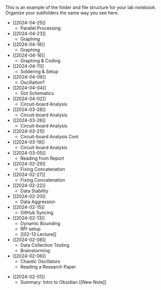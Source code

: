 This is an example of the folder and file structure for your lab notebook.  Organize your subfolders the same way you see here.

- [[2024-04-25]]
	- Parallel Processing
- [[2024-04-23]]
	- Graphing
- [[2024-04-18]]
	- Graphing
- [[2024-04-16]]
	- Graphing & Coding
- [[2024-04-11]]
	- Soldering & Setup
- [[2024-04-09]]
	- Oscillation?
- [[2024-04-04]]
	- Got Schematics
- [[2024-04-02]]
	- Circuit-board Analysis
- [[2024-03-28]]
	- Circuit-board Analysis
- [[2024-03-26]]
	- Circuit-board Analysis
- [[2024-03-21]]
	- Circuit-board Analysis Cont
- [[2024-03-19]]
	- Circuit-board Analysis
- [[2024-03-05]]
	- Reading from Report
- [[2024-02-29]]
	- Fixing Concatenation
- [[2024-02-27]]
	- Fixing Concatenation
- [[2024-02-22]]
	- Data Stability
- [[2024-02-20]]
	- Data Aggression
- [[2024-02-15]]
	- GitHub Syncing
- [[2024-02-13]]
	- Dynamic Bounding
	- RPI setup 
	- [[02-13 Lecture]]
- [[2024-02-08]]
	- Data Collection Testing
	- Brainstorming
- [[2024-02-06]]
	- Chaotic Oscillators
	- Reading a Research Paper 
* [[2024-02-01]]
	* Summary: Intro to Obsidian [[New Note]]